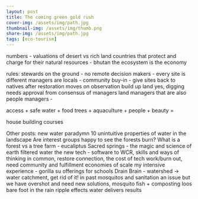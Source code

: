 ```yaml
---
layout: post
title: The coming green gold rush
cover-img: /assets/img/path.jpg
thumbnail-img: /assets/img/thumb.png
share-img: /assets/img/path.jpg
tags: [eco-tourism]
---
```


numbers - valuations of desert vs rich land
countries that protect and charge for their natural resources - bhutan
the ecosystem is the economy


rules:
stewards on the ground - no remote decision makers - every site is different
managers are locals - community buy-in - give sites back to natives after restoration moves on
observation
build up land yes, digging needs approval from consensus of managers
land managers that are also people managers -

access + safe water + food trees + aquaculture + people + beauty = $$$$

house building courses


Other posts:
new water paradymn
10 unintuitive properties of water in the landscape
Are interest groups happy to see the forests burn?
What is a forest vs a tree farm - eucaliptus
Sacred springs - the magic and science of earth filtered water
the new tech - software to WCR, skills and ways of thinking in common, restore connection, the cost of tech work/burn out, need community and fulfillment
economies of scale
my intensive experience - gorilla su
offerings for schools
Drain Brain - watershed -> water catchment, get rid of it! in past mosquitos and sanitation an issue but we have overshot and need new solutions, mosquito fish + composting loos
bare foot in the rain
ripple effects
water delivers results
